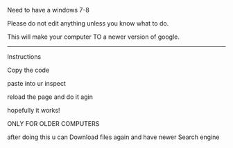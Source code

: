 Need to have a windows 7-8

Please do not edit anything unless you know what to do.


This will make your computer TO a newer version of google.

--------------
Instructions

Copy the code

paste into ur inspect

reload the page and do it agin 

hopefully it works!

ONLY FOR OLDER COMPUTERS

after doing this u can Download files again and have newer Search engine
